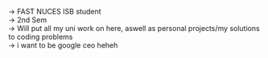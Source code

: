 -> FAST NUCES ISB student  
-> 2nd Sem  
-> Will put all my uni work on here, aswell as personal projects/my solutions to coding problems  
-> i want to be google ceo heheh
